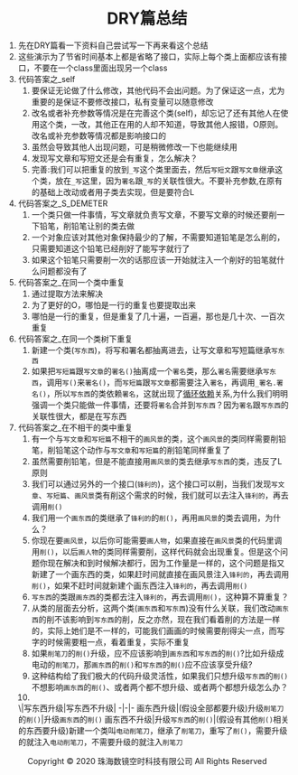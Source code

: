 # <center>DRY篇总结</center>

1. 先在DRY篇看一下资料自己尝试写一下再来看这个总结
2. 这些演示为了节省时间基本上都是省略了接口，实际上每个类上面都应该有接口，不要在一个class里面出现另一个class
3. 代码答案之_self
    1. 要保证无论做了什么修改，其他代码不会出问题。为了保证这一点，尤为重要的是保证不要修改接口，私有变量可以随意修改
    2. 改名或者补充参数等情况是在完善这个类(self)，却忘记了还有其他人在使用这个类，一改，其他正在用的人却不知道，导致其他人报错，O原则。改名或补充参数等情况都是影响接口的
    3. 虽然会导致其他人出现问题，可是稍微修改一下也能继续用
    4. 发现写文章和写短文还是会有重复，怎么解决？
    5. 完善:我们可以把重复的放到`_写`这个类里面去，然后`写短文`跟`写文章`继承这个类，放在`_写`这里，因为`署名`跟`_写`的关联性很大。不要补充参数,在原有的基础上改动或者用子类去实现，但是要符合L
4. 代码答案之_S_DEMETER
    1. 一个类只做一件事情，写文章就负责写文章，不要写文章的时候还要削一下铅笔，削铅笔让别的类去做
    2. 一个对象应该对其他对象保持最少的了解，不需要知道铅笔是怎么削的，只需要知道这个铅笔已经削好了能写字就行了
    3. 如果这个铅笔只需要削一次的话那应该一开始就注入一个削好的铅笔就什么问题都没有了
5. 代码答案之_在同一个类中重复
    1. 通过提取方法来解决
    2. 为了更好的O，哪怕是一行的重复也要提取出来
    3. 哪怕是一行的重复，但是重复了几十遍，一百遍，那也是几十次、一百次重复
6. 代码答案之_在同一个类树下重复
    1. 新建一个类(`写东西`)，将写和署名都抽离进去，让写文章和写短篇继承`写东西`
    2. 如果把`写短篇`跟`写文章`的`署名()`抽离成一个`署名`类，那么`署名`需要继承`写东西`，调用`写()`来`署名()`，而`写短篇`跟`写文章`都需要注入`署名`，再调用`_署名.署名()`，所以`写东西`的类依赖`署名`，这就出现了[循环依赖](../循环依赖.md)关系,为什么我们明明强调一个类只能做一件事情，还要将`署名`合并到`写东西`？因为`署名`跟`写东西`的关联性很大，都是在写东西
7. 代码答案之_在不相干的类中重复
    1. 有一个与`写文章`和`写短篇`不相干的`画风景`的类，这个`画风景`的类同样需要削铅笔，削铅笔这个动作与`写文章`和`写短篇`的削铅笔同样重复了
    2. 虽然需要削铅笔，但是不能直接用`画风景`的类去继承`写东西`的类，违反了L原则
    3. 我们可以通过另外的一个接口(`锋利的`)，这个接口可以削，当我们发现`写文章`、`写短篇`、`画风景`类有削这个需求的时候，我们就可以去注入`锋利的`，再去调用`削()`
    4. 我们用一个`画东西`的类继承了`锋利的`的`削()`，再用`画风景`的类去调用，为什么？
    5. 你现在要`画风景`，以后你可能需要`画人物`，如果直接在`画风景`类的代码里调用`削()`，以后`画人物`的类同样需要削，这样代码就会出现重复。但是这个问题你现在解决和到时候解决都行，因为工作量是一样的，这个问题是指又新建了一个画东西的类，如果赶时间就直接在画风景注入`锋利的`，再去调用`削()`，如果不赶时间就新建个画东西注入`锋利的`，再去调用`削()`
    6. `写东西`的类跟`画东西`的类都去注入`锋利的`，再去调用`削()`，这种算不算重复？
    7. 从类的层面去分析，这两个类(`画东西`和`写东西`)没有什么关联，我们改动`画东西`的削不该影响到`写东西`的削，反之亦然，现在我们看着削的方法是一样的，实际上她们是不一样的，可能我们画画的时候需要削得尖一点，而写字的时候需要粗一点，看着重复，实际不重复
    8. 如果`削笔刀`的`削()`升级，应不应该影响到`画东西`和`写东西`的`削()`?比如升级成电动的`削笔刀`，那`画东西`的`削()`和`写东西`的`削()`应不应该享受升级?
    9. 这种结构给了我们极大的代码升级灵活性，如果我们只想升级`写东西`的`削()`不想影响`画东西`的`削()`、或者两个都不想升级、或者两个都想升级怎么办？
    10. 
    \\|写东西升级|写东西不升级|
    -|-|-
    画东西升级|(假设全部都要升级)升级`削笔刀`的`削()`|升级`画东西`的`削()`
    画东西不升级|升级`写东西`的`削()`|(假设有其他`削()`相关的东西要升级)新建一个类叫`电动削笔刀`，继承了`削笔刀`，重写了`削()`，需要升级的就注入`电动削笔刀`，不需要升级的就注入`削笔刀`
        
<center> Copyright © 2020 珠海数镜空时科技有限公司 All Rights Reserved</center>
